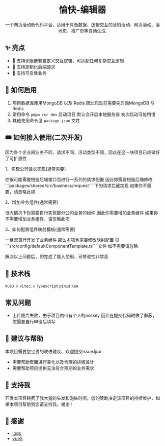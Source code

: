 
<p align="center">
  <img alt="" src="https://yq-editor-oss.oss-cn-guangzhou.aliyuncs.com/hd_activities/1659699032391-yq-editor(3).png">
</p>
<h1 align="center">愉快-编辑器</h1>
<p align="center">一个网页活动低代码平台，适用于具备数据、逻辑交互的营销活动、网页活动、落地页、推广页等自动生成.</p>

## ✨ 亮点

- 🐂  支持无限嵌套自定义交互逻辑，可适配任何复杂交互逻辑
- 🐂  支持定制化后端请求
- 🐂  支持可变性业务


## 🚀 如何启用

1. 项目数据库使用MongoDB 以及 Redis 因此启动前需要先启动MongoDB 与 Redis
2. 常用命令 ``pnpm run dev`` 启动项目 默认会开启本地服务器 初次启动可能稍慢
3. 其他使用命令见 ``package.json`` 文件 


## 🎟️ 如何接入使用(二次开发)

因为各个企业间业务不同，请求不同，活动类型不同，因此在这一块项目已经做好了可扩展性 

1、实现公司请求实现(通常需要)  
<p> 你很可能需要根据后端接口而进行一系列的请求配置 因此你需要根据后端修改 ```packages/shared/src/business/request``` 下的请求拦截实现 如果你不需要，请忽略此项</p> 

2、增加业务组件(通常需要)
<p>很大情况下你需要自行实现部分公司业务的组件 因此你需要增加业务组件 如果你不需要增加业务组件，请忽略此项</p> 

3、如何配置组件映射模板(通常需要)
<p>一旦您自行开发了业务组件 那么本项也需要修改映射配置 见 ```src/config/defaultComponentTemplate.ts``` 文件 如不需要请忽略</p> 

解决以上问题后，即完成了接入使用，可修改性非常高


## 🌋 技术栈

```Vue3.x```    ```vite3.x```    ```Typescript``` ``pinia``   ``Koa``   

## 常见问题

- 上传图片失败，由于项目内带有个人的osskey 因此在提交代码时做了屏蔽，您需要自行申请后填写


## 💁 建议与帮助

本项目需要您宝贵的改进建议，欢迎提交issue与pr

- 需要帮助页面进行美化以及合理的排版设计
- 需要帮助项目提供无法符合预期的业务需求
  

## 💖 支持我
开发本项目耗费了我大量的头发和泡妹时间，您的赞助决定该项目的持续维护，如果本项目帮助到您请支持我，谢谢！


## 🙇 感谢

- [logo](https://github.com/djyde/Picas)
- [vue3](https://github.com/vuejs/core)
